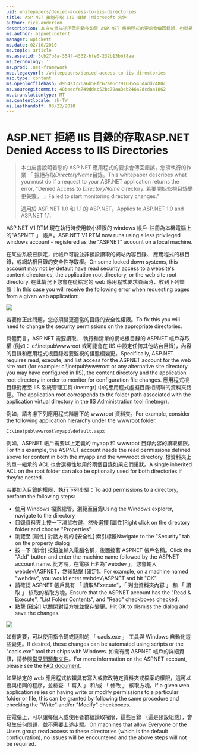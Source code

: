 ```yaml
---
uid: whitepapers/denied-access-to-iis-directories
title: ASP.NET 拒絕存取 IIS 目錄 |Microsoft 文件
author: rick-anderson
description: 本白皮書描述所需的動作如果 ASP.NET 應用程式的要求會傳回錯誤，也就是 「 拒絕存取 DirectoryName 目錄。 無法為 s...
ms.author: aspnetcontent
manager: wpickett
ms.date: 02/10/2010
ms.topic: article
ms.assetid: 3cb27b8a-354f-4332-bfe0-232b13bbf8aa
ms.technology: ''
ms.prod: .net-framework
msc.legacyurl: /whitepapers/denied-access-to-iis-directories
msc.type: content
ms.openlocfilehash: d95423776a6b58fc67ae6c791685543dadd2480c
ms.sourcegitcommit: 48beecfe749ddac52bc79aa3eb246a2dcdaa1862
ms.translationtype: MT
ms.contentlocale: zh-TW
ms.lasthandoff: 03/22/2018
---
```

<a name="aspnet-denied-access-to-iis-directories"></a><span data-ttu-id="db364-104">ASP.NET 拒絕 IIS 目錄的存取</span><span class="sxs-lookup"><span data-stu-id="db364-104">ASP.NET Denied Access to IIS Directories</span></span>
====================
> <span data-ttu-id="db364-105">本白皮書說明若您的 ASP.NET 應用程式的要求會傳回錯誤，您須執行的作業 「 拒絕存取*DirectoryName*目錄。</span><span class="sxs-lookup"><span data-stu-id="db364-105">This whitepaper describes what you must do if a request to your ASP.NET application returns the error, "Denied Access to *DirectoryName* directory.</span></span> <span data-ttu-id="db364-106">若要開始監視目錄變更失敗。 」</span><span class="sxs-lookup"><span data-stu-id="db364-106">Failed to start monitoring directory changes."</span></span>
> 
> <span data-ttu-id="db364-107">適用於 ASP.NET 1.0 和 1.1 的 ASP.NET。</span><span class="sxs-lookup"><span data-stu-id="db364-107">Applies to ASP.NET 1.0 and ASP.NET 1.1.</span></span>


<span data-ttu-id="db364-108">ASP.NET V1 RTM 現在執行時使用較小權限的 windows 帳戶-註冊為本機電腦上的"ASPNET 」 帳戶。</span><span class="sxs-lookup"><span data-stu-id="db364-108">ASP.NET V1 RTM now runs using a less privileged windows account - registered as the "ASPNET" account on a local machine.</span></span>

<span data-ttu-id="db364-109">在某些系統已鎖定，此帳戶可能並非預設讀取的網站內容目錄、 應用程式的根目錄，或網站根目錄的安全性存取權。</span><span class="sxs-lookup"><span data-stu-id="db364-109">On some locked down systems, this account may not by default have read security access to a website's content directories, the application root directory, or the web site root directory.</span></span> <span data-ttu-id="db364-110">在此情況下您會在從給定的 web 應用程式要求頁面時，收到下列錯誤：</span><span class="sxs-lookup"><span data-stu-id="db364-110">In this case you will receive the following error when requesting pages from a given web application:</span></span>

![](denied-access-to-iis-directories/_static/image1.jpg)

<span data-ttu-id="db364-111">若要修正此問題，您必須變更適當的目錄的安全性權限。</span><span class="sxs-lookup"><span data-stu-id="db364-111">To fix this you will need to change the security permissions on the appropriate directories.</span></span>

<span data-ttu-id="db364-112">具體而言，ASP.NET 需要讀取、 執行和清單的網站根目錄的 ASPNET 帳戶存取權 (例如： c:\inetpub\wwwroot 或可能會在 IIS 中設定任何其他站台目錄)，內容的目錄和應用程式根目錄若要監視的組態檔變更。</span><span class="sxs-lookup"><span data-stu-id="db364-112">Specifically, ASP.NET requires read, execute, and list access for the ASPNET account for the web site root (for example: c:\inetpub\wwwroot or any alternative site directory you may have configured in IIS), the content directory and the application root directory in order to monitor for configuration file changes.</span></span> <span data-ttu-id="db364-113">應用程式根目錄對應至 IIS 系統管理工具 (inetmgr) 中的應用程式虛擬目錄相關聯的資料夾路徑。</span><span class="sxs-lookup"><span data-stu-id="db364-113">The application root corresponds to the folder path associated with the application virtual directory in the IIS Administration tool (inetmgr).</span></span>

<span data-ttu-id="db364-114">例如，請考慮下列應用程式階層下的 wwwroot 資料夾。</span><span class="sxs-lookup"><span data-stu-id="db364-114">For example, consider the following application hierarchy under the wwwroot folder.</span></span>

`C:\inetpub\wwwroot\myapp\default.aspx`

<span data-ttu-id="db364-115">例如，ASPNET 帳戶需要以上定義的 myapp 和 wwwroot 目錄內容的讀取權限。</span><span class="sxs-lookup"><span data-stu-id="db364-115">For this example, the ASPNET account needs the read permissions defined above for content in both the myapp and the wwwroot directory.</span></span> <span data-ttu-id="db364-116">根資料夾上的單一繼承的 ACL 也會選擇性地用於兩個目錄如果它們巢狀。</span><span class="sxs-lookup"><span data-stu-id="db364-116">A single inherited ACL on the root folder can also be optionally used for both directories if they're nested.</span></span>

<span data-ttu-id="db364-117">若要加入目錄的權限，執行下列步驟：</span><span class="sxs-lookup"><span data-stu-id="db364-117">To add permissions to a directory, perform the following steps:</span></span>

- <span data-ttu-id="db364-118">使用 Windows 檔案總管，瀏覽至目錄</span><span class="sxs-lookup"><span data-stu-id="db364-118">Using the Windows explorer, navigate to the directory</span></span>
- <span data-ttu-id="db364-119">目錄資料夾上按一下滑鼠右鍵，然後選擇 [屬性]</span><span class="sxs-lookup"><span data-stu-id="db364-119">Right click on the directory folder and choose "Properties"</span></span>
- <span data-ttu-id="db364-120">瀏覽至 [屬性] 對話方塊的 [安全性] 索引標籤</span><span class="sxs-lookup"><span data-stu-id="db364-120">Navigate to the "Security" tab on the property dialog</span></span>
- <span data-ttu-id="db364-121">按一下 [新增] 按鈕並輸入電腦名稱，後面接著 ASPNET 帳戶名稱。</span><span class="sxs-lookup"><span data-stu-id="db364-121">Click the "Add" button and enter the machine name followed by the ASPNET account name.</span></span> <span data-ttu-id="db364-122">比方說，在電腦上名為"webdev 」，您會輸入 webdev\ASPNET，然後點擊 [確定]。</span><span class="sxs-lookup"><span data-stu-id="db364-122">For example, on a machine named "webdev", you would enter webdev\ASPNET and hit "OK".</span></span>
- <span data-ttu-id="db364-123">請確認 ASPNET 帳戶具有 「 讀取&amp;Execute"，「 列出資料夾內容 」 和 「 讀取 」 核取的核取方塊。</span><span class="sxs-lookup"><span data-stu-id="db364-123">Ensure that the ASPNET account has the "Read &amp; Execute", "List Folder Contents", and "Read" checkboxes checked.</span></span>
- <span data-ttu-id="db364-124">點擊 [確定] 以關閉對話方塊並儲存變更。</span><span class="sxs-lookup"><span data-stu-id="db364-124">Hit OK to dismiss the dialog and save the changes.</span></span>

![](denied-access-to-iis-directories/_static/image2.jpg)

<span data-ttu-id="db364-125">如有需要，可以使用指令碼或隨附的 「 cacls.exe 」 工具與 Windows 自動化這些變更。</span><span class="sxs-lookup"><span data-stu-id="db364-125">If desired, these changes can be automated using scripts or the "cacls.exe" tool that ships with Windows.</span></span> <span data-ttu-id="db364-126">如需有關 ASPNET 帳戶的詳細資訊，請參閱[常見問題集文件](https://go.microsoft.com/fwlink/?LinkId=5828)。</span><span class="sxs-lookup"><span data-stu-id="db364-126">For more information on the ASPNET account, please see the [FAQ document](https://go.microsoft.com/fwlink/?LinkId=5828).</span></span>

<span data-ttu-id="db364-127">如果給定的 web 應用程式依賴具有寫入或修改特定資料夾或檔案的權限，這可以授與相同的程序，並檢查 「 寫入 」 和/或 「 修改 」 核取方塊。</span><span class="sxs-lookup"><span data-stu-id="db364-127">If a given web application relies on having write or modify permissions to a particular folder or file, this can be granted by following the same procedure and checking the "Write" and/or "Modify" checkboxes.</span></span>

<span data-ttu-id="db364-128">在電腦上，可以讓每個人或使用者群組讀取權限，這些目錄 （這是預設組態），會發生任何問題，並不需要上述步驟。</span><span class="sxs-lookup"><span data-stu-id="db364-128">On machines that allow Everyone or the Users group read access to these directories (which is the default configuration), no issues will be encountered and the above steps will not be required.</span></span>
